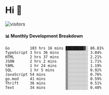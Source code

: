 # Hi 👋
 
![visitors](https://visitor-badge.glitch.me/badge?page_id=sorcererxw.sorcererx)

#### 📊 Monthly Development Breakdown

<!--START_SECTION:waka-->
```text
Go         103 hrs 16 mins ████████▓░ 86.81%
TypeScript 3 hrs 36 mins   ▒░░░░░░░░░ 3.04%
HTML       2 hrs 37 mins   ▒░░░░░░░░░ 2.21%
JSON       2 hrs 2 mins    ▒░░░░░░░░░ 1.71%
YAML       1 hr 24 mins    ▒░░░░░░░░░ 1.19%
SQL        1 hr 5 mins     ▒░░░░░░░░░ 0.92%
JavaScript 54 mins         ▒░░░░░░░░░ 0.76%
go.mod     41 mins         ▒░░░░░░░░░ 0.59%
Thrift     36 mins         ▒░░░░░░░░░ 0.51%
Text       34 mins         ▒░░░░░░░░░ 0.48%
```
<!--END_SECTION:waka-->
